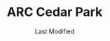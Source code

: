 ---
layout: location-page
date: Last Modified
description: "Local COVID-19 testing is available at ARC Cedar Park in Cedar Park, Texas, USA."
permalink: "locations/texas/cedar-park/arc-cedar-park/"
tags:
  - locations
  - texas
title: ARC Cedar Park
uniqueName: arc-cedar-park
state: Texas
stateAbbr: TX
hood: "Cedar Park"
address: "801 East Whitestone Blvd Building C"
city: "Cedar Park"
zip: " 78613"
zipsNearby: "76824 76831 76832 76853 77853 73301 73344 78701 78702 78703 78704 78705 78708 78709 78710 78711 78712 78713 78714 78715 78716 78717 78718 78719 78720 78721 78722 78723 78724 78725 78726 78727 78728 78729 78730 78731 78732 78733 78734 78735 78736 78737 78738 78739 78741 78742 78744 78745 78746 78747 78748 78749 78750 78751 78752 78753 78754 78755 78756 78757 78758 78759 78760 78761 78762 78763 78764 78765 78766 78767 78768 78769 78772 78773 78774 78778 78779 78780 78781 78783 78785 78789 78799 76511 78602 76513 78605 78606 78607 78608 78609 76518 78610 78611 76520 78612 78613 78630 76522 78615 78616 76523 78617 78619 78620 78621 78622 78623 76526 76527 78626 78627 78628 78633 78115 78942 76530 76533 76534 78634 78635 76537 78636 76539 78027 76540 76541 76542 76543 76544 76547 76548 76549 78638 78639 78640 76550 78641 78645 78646 78947 78642 78948 76554 78643 78644 78648 78650 78651 78652 78653 78654 78657 78655 78656 76556 76557 76558 78130 78131 78132 78133 78135 76559 78659 76564 78660 78691 78661 78662 76567 76569 78953 78663 78664 78665 78680 78681 78682 78683 76571 78666 78667 76573 78957 78669 78070 78670 78671 76574 76501 76502 76503 76504 76505 76508 76577 76578 78672 76579 78673 78674 78963 78675 78676 78786 78788 78798 76545 76546" 
mapUrl: "http://maps.apple.com/?q=ARC+Cedar+Park&address=801+East+Whitestone+Blvd+Building+C,Cedar+Park,Texas, 78613"
locationType: Drive-thru
phone: "512-259-3467"
website: "https://www.austinregionalclinic.com/make-an-appointment/"
onlineBooking: true
closed: undefined
closedUpdate: April 18th, 2020
notes: "By appointment only. Requires phone screen."
days: Weekdays
hours: 8AM-5PM
ctaMessage: Schedule a test
ctaUrl: "https://www.austinregionalclinic.com/make-an-appointment/"
---
